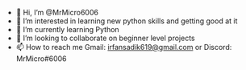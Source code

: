 - 👋 Hi, I’m @MrMicro6006
- 👀 I’m interested in learning new python skills and getting good at it
- 🌱 I’m currently learning Python
- 💞️ I’m looking to collaborate on beginner level projects
- 📫 How to reach me Gmail: irfansadik619@gmail.com or Discord: MrMicro#6006

<!---
MrMicro6006/MrMicro6006 is a ✨ special ✨ repository because its `README.md` (this file) appears on your GitHub profile.
You can click the Preview link to take a look at your changes.
--->
